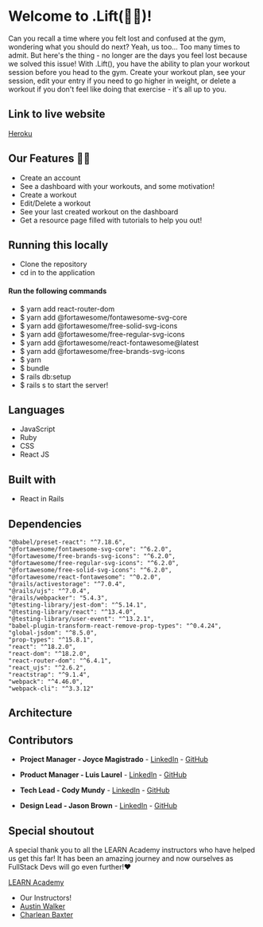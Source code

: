 # Welcome to .Lift(:weight_lifting_man:)!

<p>Can you recall a time where you felt lost and confused at the gym, wondering what you should do next? Yeah, us too... Too many times to admit. But here's the thing - no longer are the days you feel lost because we solved this issue! With .Lift(), you have the ability to plan your workout session before you head to the gym. Create your workout plan, see your session, edit your entry if you need to go higher in weight, or delete a workout if you don't feel like doing that exercise - it's all up to you.</p>

## Link to live website
[Heroku](https://dotlift.herokuapp.com/)

## Our Features :weight_lifting_woman:

<ul>
<li>Create an account</li>
<li>See a dashboard with your workouts, and some motivation!</li>
<li>Create a workout</li>
<li>Edit/Delete a workout</li>
<li>See your last created workout on the dashboard</li>
<li>Get a resource page filled with tutorials to help you out!</li>
</ul>

## Running this locally

<ul>
<li>Clone the repository</li>
<li>cd in to the application</li>
</ul>

#### Run the following commands
<ul>
<li>$ yarn add react-router-dom</li>
<li>$ yarn add @fortawesome/fontawesome-svg-core</li>
<li>$ yarn add @fortawesome/free-solid-svg-icons</li>
<li>$ yarn add @fortawesome/free-regular-svg-icons</li>
<li>$ yarn add @fortawesome/react-fontawesome@latest</li>
<li>$ yarn add @fortawesome/free-brands-svg-icons</li>
<li>$ yarn</li>
<li>$ bundle</li>
<li>$ rails db:setup</li>
<li>$ rails s to start the server!
</ul>

## Languages
<ul>
<li>JavaScript</li>
<li>Ruby</li>
<li>CSS</li>
<li>React JS</li>
</ul>
 
## Built with
<ul>
<li>React in Rails</li>
</ul>

## Dependencies

    "@babel/preset-react": "^7.18.6",
    "@fortawesome/fontawesome-svg-core": "^6.2.0",
    "@fortawesome/free-brands-svg-icons": "^6.2.0",
    "@fortawesome/free-regular-svg-icons": "^6.2.0",
    "@fortawesome/free-solid-svg-icons": "^6.2.0",
    "@fortawesome/react-fontawesome": "^0.2.0",
    "@rails/activestorage": "^7.0.4",
    "@rails/ujs": "^7.0.4",
    "@rails/webpacker": "5.4.3",
    "@testing-library/jest-dom": "^5.14.1",
    "@testing-library/react": "^13.4.0",
    "@testing-library/user-event": "^13.2.1",
    "babel-plugin-transform-react-remove-prop-types": "^0.4.24",
    "global-jsdom": "^8.5.0",
    "prop-types": "^15.8.1",
    "react": "^18.2.0",
    "react-dom": "^18.2.0",
    "react-router-dom": "^6.4.1",
    "react_ujs": "^2.6.2",
    "reactstrap": "^9.1.4",
    "webpack": "^4.46.0",
    "webpack-cli": "^3.3.12"

## Architecture 





## Contributors

- **Project Manager - Joyce Magistrado** - [LinkedIn](https://www.linkedin.com/in/joyce-magistrado/) - [GitHub](https://github.com/jmagistrado)

- **Product Manager - Luis Laurel** - [LinkedIn](https://www.linkedin.com/in/luislaurel/) - [GitHub](https://github.com/luislaurel)

- **Tech Lead - Cody Mundy** - [LinkedIn](https://www.linkedin.com/in/cody-l-mundy/) - [GitHub](https://github.com/HeavyArms0511)

- **Design Lead - Jason Brown** - [LinkedIn]() - [GitHub](https://github.com/jayaries329)

## Special shoutout
<p>A special thank you to all the LEARN Academy instructors who have helped us get this far! It has been an amazing journey and now ourselves as FullStack Devs will go even further!❤️</p>
 
[LEARN Academy](https://www.learnacademy.org/) 
- Our Instructors!
- [Austin Walker ](https://www.linkedin.com/in/walkertexas-coder/)
- [Charlean Baxter](https://www.linkedin.com/in/cmb-charlean-baxter/)
